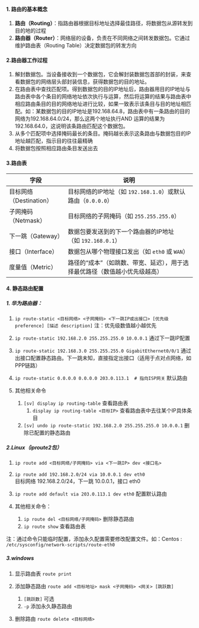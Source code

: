 #### 1. 路由的基本概念
1. **路由（Routing）**：指路由器根据目标地址选择最佳路径，将数据包从源转发到目的地的过程
2. **路由器（Router）**：网络层的设备，负责在不同网络之间转发数据包。它通过维护路由表（Routing Table）决定数据包的转发方向

#### 2.路由器工作过程
1. 解封数据包。当设备接收到一个数据包，它会解封装数据包首部的封装，来查看数据包的网络层头部封装信息，获得数据包的目的地址。
 2. 在路由表中查找匹配项。得到数据包的目的IP地址后，路由器用目的IP地址与路由表中各个条目的网络地址依次执行与运算，然后将运算的结果与路由表中相应路由条目的目的网络地址进行比较，如果一致表示该条目与目的地址相匹配。如：某数据包的目的IP地址是192.168.64.8，路由表中有一条路由的目的网络为192.168.64.0/24，那么这两个地址执行AND 运算的结果为192.168.64.0，这说明该条路由匹配这个数据包。
3. 从多个匹配项中选择掩码最长的条目。掩码越长表示这条路由与数据包目的IP地址越匹配，指示目的往往最精确
4. 将数据包按照相应路由条目发送出去

#### 3.路由表
|**字段**|**说明**|
|---|---|
|目标网络（Destination）|目标网络的IP地址（如 `192.168.1.0`）或默认路由（`0.0.0.0`）|
|子网掩码（Netmask）|目标网络的子网掩码（如 `255.255.255.0`）|
|下一跳（Gateway）|数据包要发送到的下一个路由器的IP地址（如 `192.168.0.1`）|
|接口（Interface）|数据包从哪个物理接口发出（如 `eth0` 或 `WAN`）|
|度量值（Metric）|路径的“成本”（如跳数、带宽、延迟），用于选择最优路径（数值越小优先级越高）|

#### 4. 静态路由配置
##### 1. 华为路由器：
1. `ip route-static <目标网络> <子网掩码> <下一跳IP或出接口> [优先级 preference] [描述 description]`
 注：优先级数值越小越优先 
2. `ip route-static 192.168.2.0 255.255.255.0 10.0.0.1`
 通过下一跳IP配置
3. `ip route-static 192.168.3.0 255.255.255.0 GigabitEthernet0/0/1`
 通过出接口配置静态路由。下一跳未知，直接指定出接口（适用于点对点网络，如PPP链路）
4. `ip route-static 0.0.0.0 0.0.0.0 203.0.113.1  # 指向ISP网关`
 默认路由
 
1. 其他相关命令
	1. `[sv] display ip routing-table` 查看路由表
		1.  `display ip routing-table <目标IP>` 查看路由表中去往某个IP具体条目
	2. `[sv] undo ip route-static 192.168.2.0 255.255.255.0 10.0.0.1` 删除已配置的静态路由

##### 2.Linux（iproute2包）
1. `ip route add <目标网络/子网掩码> via <下一跳IP> dev <接口名>`
2. `ip route add 192.168.2.0/24 via 10.0.0.1 dev eth0`   
 目标网络 192.168.2.0/24，下一跳 10.0.0.1，接口 eth0
3. `ip route add default via 203.0.113.1 dev eth0` 
 配置默认路由
 
4. 其他相关命令：
	1. `ip route del <目标网络/子网掩码>`  删除静态路由
	2. `ip route show` 查看路由表

注：通过命令只能临时配置，添加永久配置需要修改配置文件。如：Centos : `/etc/sysconfig/network-scripts/route-eth0`

##### 3.windows
1. 显示路由表 `route print`

2. 添加静态路由 `route add <目标地址> mask <子网掩码> <网关> [跳跃数]`
	1. `[跳跃数]` 可选
	2. `-p` 添加永久静态路由

3. 删除路由 `route delete <目标网络>`